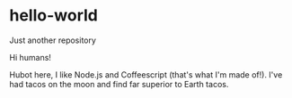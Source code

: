 # hello-world
Just another repository

Hi humans!

Hubot here, I like Node.js and Coffeescript (that's what I'm made of!).
I've had tacos on the moon and find far superior to Earth tacos.
